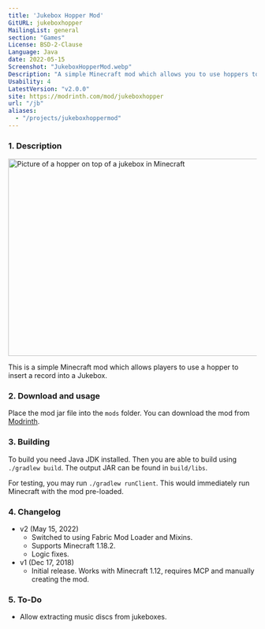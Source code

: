 ```yaml
---
title: 'Jukebox Hopper Mod'
GitURL: jukeboxhopper
MailingList: general
section: "Games"
License: BSD-2-Clause
Language: Java
date: 2022-05-15
Screenshot: "JukeboxHopperMod.webp"
Description: "A simple Minecraft mod which allows you to use hoppers to insert records into jukeboxes."
Usability: 4
LatestVersion: "v2.0.0"
site: https://modrinth.com/mod/jukeboxhopper
url: "/jb"
aliases:
  - "/projects/jukeboxhoppermod"
---
```


### 1. Description
<img src="/projects/screenshots/JukeboxHopperMod.webp" alt="Picture of a hopper on top of a jukebox in Minecraft" width="600" height="400" />

This is a simple Minecraft mod which allows players to use
a hopper to insert a record into a Jukebox.  

### 2. Download and usage

Place the mod jar file into the `mods` folder.
You can download the mod from [Modrinth](https://modrinth.com/mod/jukeboxhopper).


### 3. Building

To build you need Java JDK installed. Then you are able to build using
`./gradlew build`. The output JAR can be found in `build/libs`.

For testing, you may run `./gradlew runClient`. This would immediately
run Minecraft with the mod pre-loaded.

### 4. Changelog

- v2 (May 15, 2022)
  - Switched to using Fabric Mod Loader and Mixins.
  - Supports Minecraft 1.18.2.
  - Logic fixes.
- v1 (Dec 17, 2018)
  - Initial release. Works with Minecraft 1.12, requires MCP and
    manually creating the mod.

### 5. To-Do

- Allow extracting music discs from jukeboxes.
